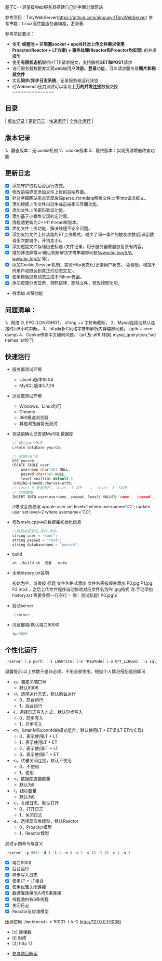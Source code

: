 基于C++轻量级Web服务器搭建自己的字画分享网站

参考项目：TinyWebServer(https://github.com/qinguoyi/TinyWebServer)
参考书籍：Linux高性能服务器编程，游双著.

参考项目要点：
* 使用 **线程池 + 非阻塞socket + epoll(针对上传文件需求使用Proactor/Reactor + LT方案) + 事件处理(Reactor和Proactor均实现)** 的并发模型
* 使用**有限状态机**解析HTTP请求报文，支持解析**GET和POST**请求
* 访问服务器数据库实现web端用户**注册、登录**功能，可以请求服务器**图片和视频文件**
* 实现**同步/异步日志系统**，记录服务器运行状态
* 经Webbench压力测试可以实现**上万的并发连接**数据交换
===============

目录
-----

| [版本记录](#版本记录) | [更新日志](#更新日志) | [快速运行](#快速运行) | [个性化运行](#个性化运行) |

版本记录
-------
1、静态版本：无cookie机制
2、cookie版本
3、最终版本：实现资源增删改查功能

更新日志
-------
- [x] 添加守护进程后台运行方式。
- [x] 修改前端界面添加文件上传的前端界面。
- [x] 针对字画网站需求实现后端parse_formdata解析文件上传http请求报文。
- [x] 添加根据上传文件自动生成前端相应界面功能。
- [x] 添加文件上传密码验证功能。
- [x] 添加基于小根堆实现的定时器。
- [x] 线程池更新为C++11 thread库版本。
- [x] 优化文件上传功能，解决线程不安全问题。
- [x] 添加支持文件上传功能的ET工作模式，减少了同一事件的触发次数(回调函数调用次数减少，开销变小)。
- [x] 添加磁盘文件存储历史标题+文件记录，用于服务器重启恢复原有内容。
- [x] 增加非法异常url地址判断解决字符串越界问题(www.bc.top/A/A, www.bc.top/// 等)。 
- [x] 添加Cookie,Session机制，实现Http状态化(记录用户状态， 免登陆，增加不同用户权限达到真正的动态交互)。
- [x] 使用模板思想动态生成不同html界面。
- [x] 添加资源分页显示，页码跳转，删除文件，修改标题功能。
- 待添加  点赞功能


问题清单：
-------
1、网络IO, EPOLLONESHOT， string += 字符串截断。
2、Mysql连接池默认连接时间8小时中断。
3、http解析C风格字符串解析内存越界问题。 (gdb + core dump)
4、Cookie传输中文编码问题。 (url 及  utf8 转换) mysql_query(con,"set names 'utf8'");

快速运行
------------
* 服务器测试环境
	* Ubuntu版本16.04
	* MySQL版本5.7.29
* 浏览器测试环境
	* Windows、Linux均可
	* Chrome
	* 360极速浏览器
	* 其他浏览器暂无测试

* 测试前确认已安装MySQL数据库

    ```C++
    // 建立yourdb库
    create database yourdb;

    // 创建user表
    USE yourdb;
    CREATE TABLE user(
        username char(50) NULL,
        passwd char(50) NULL,
        level smallint default 0   
    )ENGINE=InnoDB,charset=utf8;
    // level 0 普通用户， level  1 VIP    ,  level  2  SVIP
    // 添加数据
    INSERT INTO user(username, passwd, level) VALUES('name', 'passwd', 0);
    ```
    //修改会员权限
    update user set level=1 where username='CC';
    update user set level=2 where username='CC';

* 修改main.cpp中的数据库初始化信息

    ```C++
    //数据库登录名,密码,库名
    string user = "root";
    string passwd = "root";
    string databasename = "yourdb";
    ```

* build

    ```C++
    sh ./build.sh  或者   make
    ```

* 本地history.txt说明

    初始为空，或者按  标题 文件名格式添加
    文件名需按顺序添加 P0.jpg P1.jpg P2.mp4...  之后上传文件程序自动修改对应文件名为Pn.jpg格式
    注:手动添加history.txt 需要多留一行空行！
    例：测试标题1 P0.jpg\n

* 启动server

    ```C++
    ./server
    ```

* 浏览器端(默认端口9006)

    ```C++
    ip:9006
    ```

个性化运行
------

```C++
./server [-p port] [-l LOGWrite] [-m TRIGMode] [-o OPT_LINGER] [-s sql_num] [-t thread_num] [-c close_log] [-a actor_model] [-d start_ground] 
```

温馨提示:以上参数不是非必须，不用全部使用，根据个人情况搭配选用即可.

* -p，自定义端口号
	* 默认9006
* -d，选择运行方式，默认前台运行
	* 0，前台运行
	* 1，后台运行
* -l，选择日志写入方式，默认异步写入
	* 0，同步写入
	* 1，异步写入
* -m，listenfd和connfd的模式组合，默认使用LT + ET读(LT ET均实现)
	* 0，表示使用LT + LT
	* 1，表示使用LT + ET  
    * 2，表示使用ET + LT
    * 3，表示使用ET + ET 
* -o，优雅关闭连接，默认不使用
	* 0，不使用
	* 1，使用
* -s，数据库连接数量
	* 默认为8
* -t，线程数量
	* 默认为8
* -c，关闭日志，默认打开
	* 0，打开日志
	* 1，关闭日志
* -a，选择反应堆模型，默认Reactor
	* 0，Proactor模型
	* 1，Reactor模型


测试示例命令与含义

```C++
./server -p 9007 -d 1 -l 1 -m 0 -o 1 -s 10 -t 10 -c 1 -a 1
```

- [x] 端口9006
- [x] 后台运行
- [x] 异步写入日志
- [x] 使用LT + LT组合
- [x] 使用优雅关闭连接
- [x] 数据库连接池内有8条连接
- [x] 线程池内有8条线程
- [x] 关闭日志
- [x] Reactor反应堆模型

压测使用
./webbench -c 10001 -t 5 -2 http://127.0.0.1:9006/
- [c] 连接数
- [t] 时间
- [2] http 1.1


* [参考项目解读](https://mp.weixin.qq.com/mp/appmsgalbum?__biz=MzAxNzU2MzcwMw==&action=getalbum&album_id=1339230165934882817&scene=173&from_msgid=2649274431&from_itemidx=1&count=3&nolastread=1#wechat_redirect)